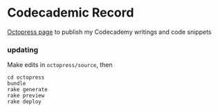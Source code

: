 Codecademic Record
==================
[Octopress page][ghp] to publish my Codecademy writings and code snippets

### updating
Make edits in `octopress/source`, then

```
cd octopress
bundle
rake generate
rake preview
rake deploy
```

[ghp]: http://fanaugen.github.io/codecademy-stuff
